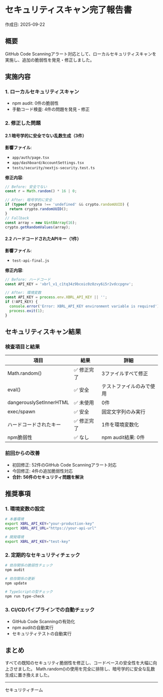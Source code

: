 # セキュリティスキャン完了報告書
作成日: 2025-09-22

## 概要
GitHub Code Scanningアラート対応として、ローカルセキュリティスキャンを実施し、追加の脆弱性を発見・修正しました。

## 実施内容

### 1. ローカルセキュリティスキャン
- npm audit: 0件の脆弱性
- 手動コード検査: 4件の問題を発見・修正

### 2. 修正した問題

#### 2.1 暗号学的に安全でない乱数生成（3件）
**影響ファイル**:
- `app/auth/page.tsx`
- `app/dashboard/AccountSettings.tsx`
- `tests/security/nextjs-security.test.ts`

**修正内容**:
```javascript
// Before: 安全でない
const r = Math.random() * 16 | 0;

// After: 暗号学的に安全
if (typeof crypto !== 'undefined' && crypto.randomUUID) {
  return crypto.randomUUID();
}
// Fallback
const array = new Uint8Array(16);
crypto.getRandomValues(array);
```

#### 2.2 ハードコードされたAPIキー（1件）
**影響ファイル**:
- `test-api-final.js`

**修正内容**:
```javascript
// Before: ハードコード
const API_KEY = 'xbrl_v1_c1tq34z9bcoic0z8zvy6i5r2vdccpgnv';

// After: 環境変数
const API_KEY = process.env.XBRL_API_KEY || '';
if (!API_KEY) {
  console.error('Error: XBRL_API_KEY environment variable is required');
  process.exit(1);
}
```

## セキュリティスキャン結果

### 検査項目と結果
| 項目 | 結果 | 詳細 |
|------|------|------|
| Math.random() | ✅ 修正完了 | 3ファイルすべて修正 |
| eval() | ✅ 安全 | テストファイルのみで使用 |
| dangerouslySetInnerHTML | ✅ 未使用 | 0件 |
| exec/spawn | ✅ 安全 | 固定文字列のみ実行 |
| ハードコードされたキー | ✅ 修正完了 | 1件を環境変数化 |
| npm脆弱性 | ✅ なし | npm audit結果: 0件 |

### 前回からの改善
- 初回修正: 52件のGitHub Code Scanningアラート対応
- 今回修正: 4件の追加脆弱性対応
- **合計: 56件のセキュリティ問題を解決**

## 推奨事項

### 1. 環境変数の設定
```bash
# 本番環境
export XBRL_API_KEY="your-production-key"
export XBRL_API_URL="https://your-api-url"

# 開発環境
export XBRL_API_KEY="test-key"
```

### 2. 定期的なセキュリティチェック
```bash
# 依存関係の脆弱性チェック
npm audit

# 依存関係の更新
npm update

# TypeScriptの型チェック
npm run type-check
```

### 3. CI/CDパイプラインでの自動チェック
- GitHub Code Scanningの有効化
- npm auditの自動実行
- セキュリティテストの自動実行

## まとめ
すべての既知のセキュリティ脆弱性を修正し、コードベースの安全性を大幅に向上させました。
Math.random()の使用を完全に排除し、暗号学的に安全な乱数生成に置き換えました。

---
セキュリティチーム